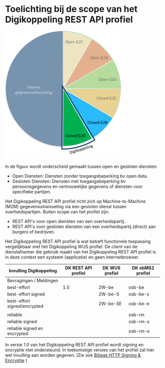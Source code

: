 # Toelichting bij de scope van het Digikoppeling REST API profiel

![Digikoppeling voor Closed Data G2G Uitwisseling](media/DK_closed_g2g.png "Digikoppeling voor Closed Data G2G Uitwisseling")
<!-- <img src="media/api-dk2.jpg" width="400" /> -->

In de figuur wordt onderscheid gemaakt tussen open en gesloten diensten:

- Open Diensten: Diensten zonder toegangsbeperking bv open data.
- Gesloten Diensten: Diensten met toegangsbeperking bv persoonsgegevens en vertrouwelijke gegevens of diensten voor specifieke partijen.

Het Digikoppeling REST API profiel richt zich op Machine-to-Machine (M2M) gegevensuitwisseling via een gesloten dienst tussen overheidspartijen.
Buiten scope van het profiel zijn:

- REST API's voor open diensten van een overheidspartij.
- REST API's voor gesloten diensten van een overheidspartij (direct) aan burgers of bedrijven.

Het Digikoppeling REST API profiel is wat betreft functionele toepassing vergelijkbaar met het Digikoppeling WUS profiel.
De client van de dienstafnemer die gebruik maakt van het Digikoppeling REST API profiel is in deze context een systeem (applicatie) en geen internetbrowser.

| Invulling Digikoppeling  | DK REST API profiel | DK WUS profiel | DK ebMS2 profiel |
| --- | --- |---|---|
| Bevragingen / Meldingen |  |  |  |
| best-effort | 1.0 | 2W-be | osb-be |
| best-effort signed |  | 2W-be-S | osb-be-s |
| best-effort signed/encrypted |  | 2W-be-SE | osb-be-e |
|  |  |  |  |
| reliable |  |  | osb-rm |
| reliable signed |  |  | osb-rm-s |
| reliable signed en encrypted |  |  | osb-rm-e |

In versie 1.0 van het Digikoppeling REST API profiel wordt signing en encryptie niet ondersteund. In toekomstige versies van het profiel zal hier wel invulling aan worden gegeven. (Zie ook [Bijlage HTTP Signing & Encryptie](https://github.com/centrumvoorstandaarden/DigikoppelingRestfulApiProfiel/blob/master/DK_REST_API_totaal.md#bijlage-gebruik-van-signing--encryptie-in-de-context-van-http--rest-api) )

<!-- [Bijlage HTTP Signing & Encryptie](#Bijlage-gebruik-van-signing--encryptie-in-de-context-van-http--rest-api)  -->

